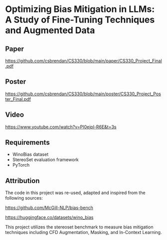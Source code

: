 # Optimizing Bias Mitigation in LLMs: A Study of Fine-Tuning Techniques and Augmented Data

## Paper
https://github.com/csbrendan/CS330/blob/main/paper/CS330_Project_Final.pdf

## Poster
https://github.com/csbrendan/CS330/blob/main/poster/CS330_Project_Poster_Final.pdf

## Video
https://www.youtube.com/watch?v=PI0ejpl-R6E&t=3s

## Requirements

- WinoBias dataset
- StereoSet evaluation framework
- PyTorch


## Attribution

The code in this project was re-used, adapted and inspired from the following sources:

https://github.com/McGill-NLP/bias-bench

https://huggingface.co/datasets/wino_bias



This project utilizes the stereoset benchmark to measure bias mitigation techniques including CFD Augmentation, Masking, and In-Context Learning.
